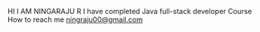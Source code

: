 HI I AM NINGARAJU R 
I have completed Java full-stack developer Course
How to reach me ningraju00@gmail.com
